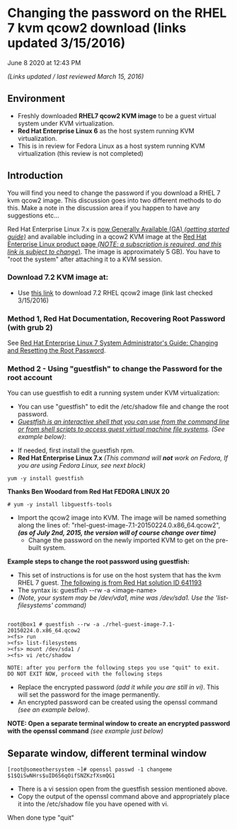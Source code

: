 Changing the password on the RHEL 7 kvm qcow2 download (links updated 3/15/2016)
================================================================================

June 8 2020 at 12:43 PM

*(Links updated / last reviewed March 15, 2016)*

Environment
-----------

* Freshly downloaded **RHEL7 qcow2 KVM image** to be a guest virtual system under KVM virtualization.
* **Red Hat Enterprise Linux 6** as the host system running KVM virtualization.
* This is in review for Fedora Linux as a host system running KVM virtualization (this review is not completed)

Introduction
------------

You will find you need to change the password if you download a RHEL 7 kvm qcow2 image. This discussion goes into two different methods to do this. Make a note in the discussion area if you happen to have any suggestions etc...

Red Hat Enterprise Linux 7.x is [now Generally Available (GA) *(getting started guide)*](https://access.redhat.com/site/products/red-hat-enterprise-linux/get-started) and available including in a qcow2 KVM image at the [Red Hat Enterprise Linux product page *(NOTE: a subscription is required, and this link is subject to change*)](https://access.redhat.com/downloads/content/69/ver=/rhel---7/7.1/x86_64/product-downloads). The image is approximately 5 GB). You have to "root the system" after attaching it to a KVM session.

### Download 7.2 KVM image at:

* Use [this link](https://access.redhat.com/downloads/content/69/ver=/rhel---7/7.2/x86_64/product-software) to download 7.2 RHEL qcow2 image (link last checked 3/15/2016)

### Method 1, Red Hat Documentation, Recovering Root Password (with grub 2)

See [Red Hat Enterprise Linux 7 System Administrator's Guide: Changing and Resetting the Root Password](https://access.redhat.com/documentation/en-US/Red_Hat_Enterprise_Linux/7/html/System_Administrators_Guide/sec-Terminal_Menu_Editing_During_Boot.html#sec-Changing_and_Resetting_the_Root_Password).

### Method 2 - Using "guestfish" to change the Password for the root account

You can use guestfish to edit a running system under KVM virtualization:
- You can use "guestfish" to edit the /etc/shadow file and change the root password.
- *[Guestfish is an interactive shell that you can use from the command line or from shell scripts to access guest virtual machine file systems](https://access.redhat.com/site/documentation/en-US/Red_Hat_Enterprise_Linux/7/html/Virtualization_Deployment_and_Administration_Guide/sect-Guest_virtual_machine_disk_access_with_offline_tools-The_guestfish_shell.html). (See example below)*:

* If needed, first install the guestfish rpm.
* **Red Hat Enterprise Linux 7.x** *(This command will **not** work on Fedora, If you are using Fedora Linux, see next block)*

```
yum -y install guestfish

```

**Thanks Ben Woodard from Red Hat FEDORA LINUX 20**

```
# yum -y install libguestfs-tools

```

* Import the qcow2 image into KVM. The image will be named something along the lines of: "rhel-guest-image-7.1-20150224.0.x86\_64.qcow2", ***(as of July 2nd, 2015, the version will of course change over time)***
  * Change the password on the newly imported KVM to get on the pre-built system.

**Example steps to change the root password using guestfish:**
- This set of instructions is for use on the host system that has the kvm RHEL 7 guest. [The following is from Red Hat solution ID 641193](https://access.redhat.com/site/solutions/641193)
- The syntax is: guestfish --rw -a \<image-name\>
- *(Note, your system may be /dev/vda1, mine was /dev/sda1\. Use the 'list-filesystems' command)*

```

root@box1 # guestfish --rw -a ./rhel-guest-image-7.1-20150224.0.x86_64.qcow2
><fs> run
><fs> list-filesystems
><fs> mount /dev/sda1 /
><fs> vi /etc/shadow

NOTE: after you perform the following steps you use "quit" to exit. 
DO NOT EXIT NOW, proceed with the following steps

```

* Replace the encrypted password *(add it while you are still in vi)*.
This will set the password for the image permanently.
* An encrypted password can be created using the openssl command *(see an example below)*.

**NOTE: Open a separate terminal window to create an encrypted password with the openssl command** *(see example just below)*

Separate window, different terminal window
------------------------------------------

```
[root@someothersystem ~]# openssl passwd -1 changeme
$1$QiSwNHrs$uID6S6qOifSNZKzfXsmQG1

```

* There is a vi session open from the guestfish session mentioned above.
* Copy the output of the openssl command above and appropriately place it into the /etc/shadow file you have opened with vi.

When done type "quit"